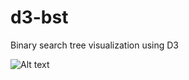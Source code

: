 d3-bst
======

Binary search tree visualization using D3

![Alt text](http://38.media.tumblr.com/4f4d74682a856736f9e9d2d5779a7b33/tumblr_n8qa6dyZ071twn317o1_1280.png "What our BST looks like")
